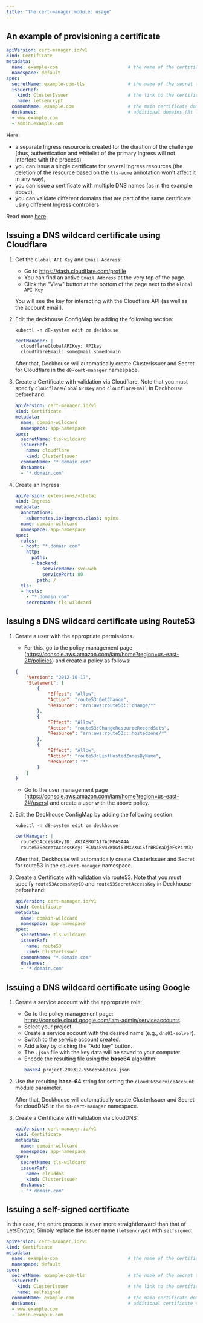 ```yaml
---
title: "The cert-manager module: usage"
---
```



## An example of provisioning a certificate

```yaml
apiVersion: cert-manager.io/v1
kind: Certificate
metadata:
  name: example-com                          # the name of the certificate; you can use it to view the cert's status
  namespace: default
spec:
  secretName: example-com-tls                # the name of the secret to store a private key and a certificate
  issuerRef:
    kind: ClusterIssuer                      # the link to the certificate "issuer", see more below
    name: letsencrypt
  commonName: example.com                    # the main certificate domain
  dnsNames:                                  # additional domains (At least one DNS Name or IP address is required)
  - www.example.com
  - admin.example.com
```

Here:
* a separate Ingress resource is created for the duration of the challenge (thus, authentication and whitelist of the primary Ingress will not interfere with the process),
* you can issue a single certificate for several Ingress resources (the deletion of the resource based on the `tls-acme` annotation won't affect it in any way),
* you can issue a certificate with multiple DNS names (as in the example above),
* you can validate different domains that are part of the same certificate using different Ingress controllers.

Read more [here](https://cert-manager.io/docs/tutorials/acme/http-validation/).

## Issuing a DNS wildcard certificate using Cloudflare

1. Get the `Global API Key` and `Email Address`:
   * Go to https://dash.cloudflare.com/profile
   * You can find an active `Email Address` at the very top of the page.
   * Click the "View" button at the bottom of the page next to the `Global API Key`

   You will see the key for interacting with the Cloudflare API (as well as the account email).

2. Edit the deckhouse ConfigMap by adding the following section:
   ```
   kubectl -n d8-system edit cm deckhouse
   ```

   ```yaml
   certManager: |
     cloudflareGlobalAPIKey: APIkey
     cloudflareEmail: some@mail.somedomain
   ```

   After that, Deckhouse will automatically create ClusterIssuer and Secret for Cloudflare in the `d8-cert-manager` namespace.

3. Create a Certificate with validation via Cloudflare. Note that you must specify `cloudflareGlobalAPIKey` and `cloudflareEmail` in Deckhouse beforehand:

   ```yaml
   apiVersion: cert-manager.io/v1
   kind: Certificate
   metadata:
     name: domain-wildcard
     namespace: app-namespace
   spec:
     secretName: tls-wildcard
     issuerRef:
       name: cloudflare
       kind: ClusterIssuer
     commonName: "*.domain.com"
     dnsNames:
     - "*.domain.com"
   ```

4. Create an Ingress:

   ```yaml
   apiVersion: extensions/v1beta1
   kind: Ingress
   metadata:
     annotations:
       kubernetes.io/ingress.class: nginx
     name: domain-wildcard
     namespace: app-namespace
   spec:
     rules:
     - host: "*.domain.com"
       http:
         paths:
         - backend:
             serviceName: svc-web
             servicePort: 80
           path: /
     tls:
     - hosts:
       - "*.domain.com"
       secretName: tls-wildcard
   ```

## Issuing a DNS wildcard certificate using Route53

1. Create a user with the appropriate permissions.

   * For this, go to the policy management page (https://console.aws.amazon.com/iam/home?region=us-east-2#/policies) and create a policy as follows:

   ```json
   {
       "Version": "2012-10-17",
       "Statement": [
           {
               "Effect": "Allow",
               "Action": "route53:GetChange",
               "Resource": "arn:aws:route53:::change/*"
           },
           {
               "Effect": "Allow",
               "Action": "route53:ChangeResourceRecordSets",
               "Resource": "arn:aws:route53:::hostedzone/*"
           },
           {
               "Effect": "Allow",
               "Action": "route53:ListHostedZonesByName",
               "Resource": "*"
           }
       ]
   }
   ```

   * Go to the user management page (https://console.aws.amazon.com/iam/home?region=us-east-2#/users) and create a user with the above policy.

2. Edit the Deckhouse ConfigMap by adding the following section:

   ```
   kubectl -n d8-system edit cm deckhouse
   ```

   ```yaml
   certManager: |
     route53AccessKeyID: AKIABROTAITAJMPASA4A
     route53SecretAccessKey: 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
   ```

   After that, Deckhouse will automatically create ClusterIssuer and Secret for route53 in the `d8-cert-manager` namespace.

3. Create a Certificate with validation via route53. Note that you must specify `route53AccessKeyID` and `route53SecretAccessKey` in Deckhouse beforehand:

   ```yaml
   apiVersion: cert-manager.io/v1
   kind: Certificate
   metadata:
     name: domain-wildcard
     namespace: app-namespace
   spec:
     secretName: tls-wildcard
     issuerRef:
       name: route53
       kind: ClusterIssuer
     commonName: "*.domain.com"
     dnsNames:
     - "*.domain.com"
   ```

## Issuing a DNS wildcard certificate using Google

1. Create a service account with the appropriate role:

   * Go to the policy management page: https://console.cloud.google.com/iam-admin/serviceaccounts.
   * Select your project.
   * Create a service account with the desired name (e.g., `dns01-solver`).
   * Switch to the service account created.
   * Add a key by clicking the "Add key" button.
   * The `.json` file with the key data will be saved to your computer.
   * Encode the resulting file using the **base64** algorithm:
       ```bash
       base64 project-209317-556c656b81c4.json
       ```

2. Use the resulting **base-64** string for setting the  `cloudDNSServiceAccount` module parameter.

   After that, Deckhouse will automatically create ClusterIssuer and Secret for cloudDNS in the `d8-cert-manager` namespace.

3. Create a Certificate with validation via cloudDNS:

   ```yaml
   apiVersion: cert-manager.io/v1
   kind: Certificate
   metadata:
     name: domain-wildcard
     namespace: app-namespace
   spec:
     secretName: tls-wildcard
     issuerRef:
       name: clouddns
       kind: ClusterIssuer
     dnsNames:
     - "*.domain.com"
   ```

## Issuing a self-signed certificate

In this case, the entire process is even more straightforward than that of LetsEncypt. Simply replace the issuer name (`letsencrypt`) with `selfsigned`:

```yaml
apiVersion: cert-manager.io/v1
kind: Certificate
metadata:
  name: example-com                          # the name of the certificate; you can use it to view the cert's status
  namespace: default
spec:
  secretName: example-com-tls                # the name of the secret to store a private key and a certificate
  issuerRef:
    kind: ClusterIssuer                      # the link to the certificate "issuer", see more below
    name: selfsigned
  commonName: example.com                    # the main certificate domain
  dnsNames:                                  # additional certificate domains (optional)
  - www.example.com
  - admin.example.com
```

